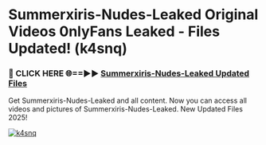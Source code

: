 # Summerxiris-Nudes-Leaked Original Videos 0nlyFans Leaked - Files Updated! (k4snq)

<h3>🔴 CLICK HERE 🌐==►► <a href="https://tinyurl.com/yc6ubb5a" rel="nofollow">Summerxiris-Nudes-Leaked Updated Files</a></h3>

Get Summerxiris-Nudes-Leaked and all content. Now you can access all videos and pictures of Summerxiris-Nudes-Leaked. New Updated Files 2025!

[![k4snq](https://i.imgur.com/7eu0CRL.gif)](https://tinyurl.com/yc6ubb5a)
